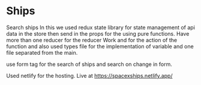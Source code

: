# Ships
Search ships
In this we used redux state library for state management of api data in the store then send in the props for the using pure functions.
Have more than one reducer for the reducer Work and for the action of the function and also used types file for the implementation of variable and one file separated from the main.

use form tag for the search of ships and search on change in form.

Used netlify for the hosting. Live at https://spacexships.netlify.app/
